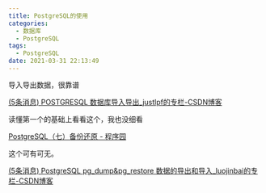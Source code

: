 ```yaml
---
title: PostgreSQL的使用
categories:
  - 数据库
  - PostgreSQL
tags:
  - PostgreSQL
date: 2021-03-31 22:13:49
---
```


导入导出数据，很靠谱

[(5条消息) POSTGRESQL 数据库导入导出_justlpf的专栏-CSDN博客](https://blog.csdn.net/justlpf/article/details/91789787)



读懂第一个的基础上看看这个，我也没细看

[PostgreSQL（七）备份还原 - 程序园](http://www.voidcn.com/article/p-byjmvxxs-bqu.html)



这个可有可无。

[(5条消息) PostgreSQL pg_dump&pg_restore 数据的导出和导入_luojinbai的专栏-CSDN博客](https://blog.csdn.net/luojinbai/article/details/43407947)

